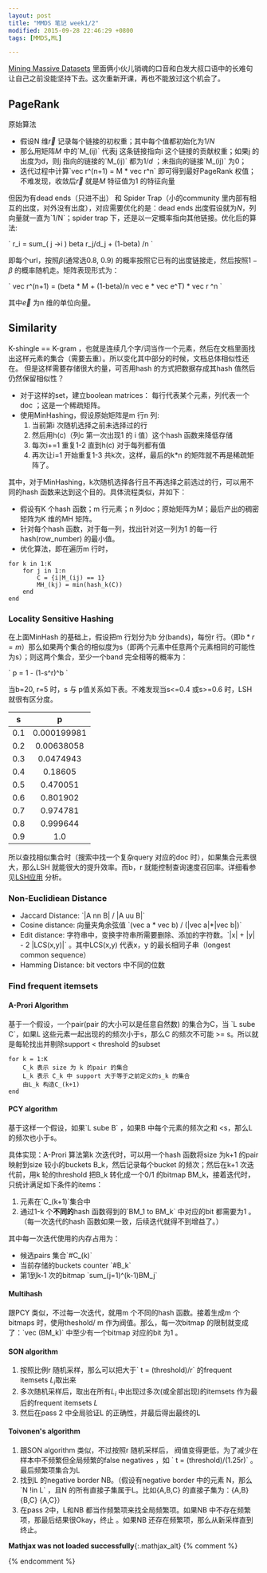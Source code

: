 ```yaml
---
layout: post
title: "MMDS 笔记 week1/2"
modified: 2015-09-28 22:46:29 +0800
tags: [MMDS,ML]

---
```


[Mining Massive Datasets](https://www.coursera.org/course/mmds) 里面俩小伙儿销魂的口音和白发大叔口语中的长难句让自己之前没能坚持下去。这次重新开课，再也不能放过这个机会了。

## PageRank

原始算法

- 假设N 维$\vec r$ 记录每个链接的初权重；其中每个值都初始化为$1/N$
- 那么用矩阵$M$ 中的\`M\_(ij)\` 代表j 这条链接指向i 这个链接的贡献权重；如果j 的出度为d，则j 指向的链接的\`M\_(ij)\` 都为$1/d$ ；未指向的链接\`M_(ij)\`  为0；
- 迭代过程中计算\`vec r^(n+1) = M * vec r^n\` 即可得到最好PageRank 权值；不难发现，收敛后$\vec r$ 就是$M$ 特征值为1 的特征向量

但因为有dead ends（只进不出） 和 Spider Trap（小的community 里内部有相互的出度，对外没有出度），对应需要优化的是：dead ends 出度假设就为$N$，列向量就一直为\`1/N\`；spider trap 下，还是以一定概率指向其他链接。优化后的算法: 

\`
r\_i = sum\_( j ->i ) beta r\_j/d\_j + (1-beta) /n
\`

即每个url，按照$\beta$(通常选0.8, 0.9) 的概率按照它已有的出度链接走，然后按照$1-\beta$ 的概率随机走。矩阵表现形式为：

\`
vec r^(n+1) = (beta * M + (1-beta)/n vec e * vec e^T) * vec r ^n
\`

其中$\vec e$ 为n 维的单位向量。

## Similarity

K-shingle == K-gram ，也就是连续几个字/词当作一个元素，然后在文档里面找出这样元素的集合（需要去重）。所以变化其中部分的时候，文档总体相似性还在。
但是这样需要存储很大的量，可否用hash 的方式把数据存成其hash 值然后仍然保留相似性？ 

- 对于这样的set，建立boolean matrices： 每行代表某个元素，列代表一个doc ；这是一个稀疏矩阵。
- 使用MinHashing，假设原始矩阵是m 行n 列: 
    1. 当前第i 次随机选择之前未选择过的行
    2. 然后用h(c)（列c 第一次出现1 的 i 值）这个hash 函数来降低存储
    3. 每次i+=1 重复1-2 直到h(c) 对于每列都有值
    4. 再次让i=1 开始重复1-3 共k次，这样，最后的k*n 的矩阵就不再是稀疏矩阵了。

其中，对于MinHashing，k次随机选择各行且不再选择之前选过的行，可以用不同的hash 函数来达到这个目的。具体流程类似，并如下：

- 假设有K 个hash 函数；m 行元素；n 列doc；原始矩阵为M；最后产出的稠密矩阵为K 维的MH 矩阵。
- 针对每个hash 函数，对于每一列，找出针对这一列为1 的每一行hash(row_number) 的最小值。
- 优化算法，即在遍历m 行时，

```
for k in 1:K
    for j in 1:n    
        C = {i|M_(ij) == 1}
        MH_(kj) = min(hash_k(C)) 
    end
end
```

### Locality Sensitive Hashing

在上面MinHash 的基础上，假设把m 行划分为b 分(bands)，每份r 行。（即$b*r=m$）那么如果两个集合的相似度为s（即两个元素中任意两个元素相同的可能性为s）；则这两个集合，至少一个band 完全相等的概率为：

\`
p = 1 - (1-s^r)^b
\`

当b=20, r=5 时，s 与 p值关系如下表。不难发现当s<=0.4 或s>=0.6 时，LSH 就很有区分度。

s|p
:--:|:--:
0.1|0.000199981
0.2|0.00638058
0.3|0.0474943
0.4|0.18605
0.5|0.470051
0.6|0.801902
0.7|0.974781
0.8|0.999644
0.9|1.0

所以查找相似集合时（搜索中找一个复杂query 对应的doc 时），如果集合元素很大，那么LSH 就能很大的提升效率。而b，r 就能控制查询速度召回率。详细看参见[LSH应用] 分析。

### Non-Euclidiean Distance 

- Jaccard Distance: \`|A nn B| / |A uu B|\`
- Cosine distance: 向量夹角余弦值 \`(vec a * vec b) / (|vec a|*|vec b|)\`
- Edit distance: 字符串中，变换字符串所需要删除、添加的字符数。\`|x| + |y| - 2 |LCS(x,y)|\` 。其中LCS(x,y) 代表x，y 的最长相同子串（longest common sequence）
- Hamming Distance: bit vectors 中不同的位数

### Find frequent itemsets

#### A-Prori Algorithm

基于一个假设，一个pair(pair 的大小可以是任意自然数) 的集合为C，当 \`L sube C\`，如果L 这些元素一起出现的的频次小于s，那么C 的频次不可能 >= s。所以就是每轮找出并剔除support < threshold 的subset

```
for k = 1:K
    C_k 表示 size 为 k 的pair 的集合
    L_k 表示 C_k 中 support 大于等于之前定义的s_k 的集合
    由L_k 构造C_(k+1)
end
```

#### PCY algorithm

基于这样一个假设，如果\`L sube B\` ，如果B 中每个元素的频次之和 <s，那么L 的频次也小于s。

具体实现：A-Prori 算法第k 次迭代时，可以用一个hash 函数将size 为k+1 的pair 映射到size 较小的buckets B_k，然后记录每个bucket 的频次；然后在k+1 次迭代前，用k 轮的threshold 把B_k 转化成一个0/1 的bitmap BM_k，接着迭代时，只统计满足如下条件的items：

1. 元素在\`C_(k+1)\`集合中
2. 通过1-k 个**不同的**hash 函数得到的\`BM_1 to BM_k\` 中对应的bit 都需要为1 。（每一次迭代的hash 函数如果一致，后续迭代就得不到增益了。）

其中每一次迭代使用的内存占用为：

- 候选pairs 集合\`#C_(k)\`
- 当前存储的buckets counter \`#B_k\`
- 第1到k-1 次的bitmap \`sum\_(j=1)^(k-1)BM\_j\`


#### Multihash

跟PCY 类似，不过每一次迭代，就用m 个不同的hash 函数。接着生成m 个bitmaps 时，使用theshold/ m 作为阀值。那么，每一次bitmap 的限制就变成了：\`vec (BM_k)\` 中至少有一个bitmap 对应的bit 为1 。


#### SON algorithm

1. 按照比例r 随机采样，那么可以把大于\` t = (threshold)/r\` 的frequent itemsets $L_i$取出来
2. 多次随机采样后，取出在所有$L_i$ 中出现过多次(或全部出现)的itemsets 作为最后的frequent itemsets $L$
3. 然后在pass 2 中全局验证L 的正确性，并最后得出最终的L 

#### Toivonen's algorithm

1. 跟SON algorithm 类似，不过按照r 随机采样后， 阀值变得更低，为了减少在样本中不频繁但全局频繁的false negatives ，如 \` t = (threshold)/(1.25r)\` 。最后频繁项集合为L 
2. 找到L 的negative border NB。（假设有negative border 中的元素 N，那么\`N !in L\` ，且N 的所有直接子集属于L。比如{A,B,C} 的直接子集为：{A,B} {B,C} {A,C}） 
3. 在pass 2中，L和NB 都当作频繁项来找全局频繁项。如果NB 中不存在频繁项，那最后结果很Okay，终止 。如果NB 还存在频繁项，那么从新采样直到终止。


[LSH应用]: http://www.strongczq.com/2012/04/locality-sensitive-hashinglsh%E4%B9%8B%E9%9A%8F%E6%9C%BA%E6%8A%95%E5%BD%B1%E6%B3%95.html

**Mathjax was not loaded successfully**{:.mathjax_alt} 
{% comment %}
<script type='text/x-mathjax-config'> MathJax.Hub.Config({ asciimath2jax: { delimiters: [['`','`']] }, tex2jax: {inlineMath: [['$', '$']], displayMath: [['$$', '$$']], processEscapes: true}}); </script>
<script type='text/javascript' src='http://cdn.mathjax.org/mathjax/latest/MathJax.js?config=TeX-MML-AM_HTMLorMML' async='async'></script>
{% endcomment %}


